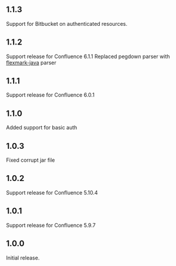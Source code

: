 ## 1.1.3

Support for Bitbucket on authenticated resources.

## 1.1.2

Support release for Confluence 6.1.1
Replaced pegdown parser with [flexmark-java](https://github.com/vsch/flexmark-java) parser

## 1.1.1

Support release for Confluence 6.0.1

## 1.1.0

Added support for basic auth

## 1.0.3

Fixed corrupt jar file

## 1.0.2

Support release for Confluence 5.10.4

## 1.0.1

Support release for Confluence 5.9.7

## 1.0.0

Initial release.